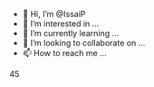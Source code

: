 - 👋 Hi, I’m @IssaiP
- 👀 I’m interested in ...
- 🌱 I’m currently learning ...
- 💞️ I’m looking to collaborate on ...
- 📫 How to reach me ...

<!---
IssaiP/IssaiP is a ✨ special ✨ repository because its `README.md` (this file) appears on your GitHub profile.
You can click the Preview link to take a look at your changes.
--->
45
